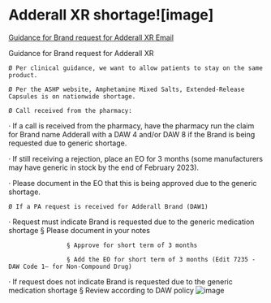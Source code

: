 # Adderall XR shortage![image]

[Guidance for Brand request for Adderall XR Email](https://mygainwell-my.sharepoint.com/:u:/r/personal/christopher_nguyen_gainwelltechnologies_com/Documents/Evergreen/Emails/Guidance%20for%20Brand%20request%20for%20Adderall%20XR.msg?csf=1&web=1&e=kZJPle)

Guidance for Brand request for Adderall XR
 
	Ø Per clinical guidance, we want to allow patients to stay on the same product.
 
	Ø Per the ASHP website, Amphetamine Mixed Salts, Extended-Release Capsules is on nationwide shortage. 
	 
	Ø Call received from the pharmacy:
 
· If a call is received from the pharmacy, have the pharmacy run the claim for Brand name Adderall with a DAW 4 and/or DAW 8 if the Brand is being requested due to generic shortage.
 
· If still receiving a rejection, place an EO for 3 months (some manufacturers may have generic in stock by the end of February 2023).
 
· Please document in the EO that this is being approved due to the generic shortage.
 

 
	Ø If a PA request is received for Adderall Brand (DAW1)
 
· Request must indicate Brand is requested due to the generic medication shortage
					§ Please document in your notes
 
					§ Approve for short term of 3 months
		 
					§ Add the EO for short term of 3 months (Edit 7235 - DAW Code 1– for Non-Compound Drug)
	 
· If request does not indicate Brand is requested due to the generic medication shortage
					§ Review according to DAW policy
![image](https://user-images.githubusercontent.com/122046056/227043105-a4dee11b-6532-4554-9010-451ff6f1137d.png)

